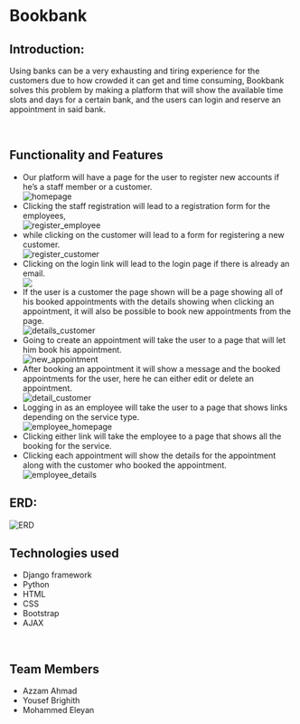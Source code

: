 # Bookbank
<h2> Introduction: </h2>
<p>
Using banks can be a very exhausting and tiring experience for the customers due to how crowded it can get and time consuming,
  Bookbank solves this problem by making a platform that will show the available time slots and days for a certain bank,
  and the users can login and reserve an appointment in said bank.
</p>
<br>
<h2>Functionality and Features</h2>
<ul>
  <li>Our platform will have a page for the user to register new accounts if he’s a staff member or a customer.</li>
  <img src="https://github.com/mhmd3397/BookBank/blob/main/demo/main_page.jpg" alt="homepage">
  <li>Clicking the staff registration will lead to a registration form for the employees,</li>
  <img src="https://github.com/mhmd3397/BookBank/blob/main/demo/employee_register.jpg" alt="register_employee">
  <br>
  <li>while clicking on the customer will lead to a form for registering a new customer.</li>
  <img src="https://github.com/mhmd3397/BookBank/blob/main/demo/customer_register.jpg" alt="register_customer">
  <li>Clicking on the login link will lead to the login page if there is already an email.</li>
  <img src="https://github.com/mhmd3397/BookBank/blob/main/demo/login.jpg" alt"login">
  <li>If the user is a customer the page shown will be a page showing all of his booked appointments with the details showing when clicking an appointment,
    it will also be possible to book new appointments from the page.
</li>
  <img src="https://github.com/mhmd3397/BookBank/blob/main/wireframepics/user%20homapage.png" alt="details_customer">
  <li>Going to create an appointment will take the user to a page that will let him book his appointment.</li>
  <img src="https://github.com/mhmd3397/BookBank/blob/main/wireframepics/new%20appointment.png" alt="new_appointment">
  <li>After booking an appointment it will show a message and the booked appointments for the user, here he can either edit or delete an appointment.</li>
  <img src="https://github.com/mhmd3397/BookBank/blob/main/wireframepics/user%20homapage.png" alt="detail_customer">
  <li>Logging in as an employee will take the user to a page that shows links depending on the service type.</li>
  <img src="https://github.com/mhmd3397/BookBank/blob/main/wireframepics/employee%20home%20page.png" alt="employee_homepage">
  <li>Clicking either link will take the employee to a page that shows all the booking for the service.</li>
  <li>Clicking each appointment will show the details for the appointment along with the customer who booked the appointment.</li>
  <img src="https://github.com/mhmd3397/BookBank/blob/main/wireframepics/employee%20booking%20details.png" alt="employee_details">
</ul>
<h2>ERD:</h2>
<img src="https://github.com/mhmd3397/BookBank/blob/main/wireframepics/ERD.png" alt="ERD">
<br>
<h2>Technologies used</h2>
<ul>
  <li>Django framework</li>
  <li>Python</li>
  <li>HTML</li>
  <li>CSS</li>
  <li>Bootstrap</li>
  <li>AJAX</li>
</ul>
<br>
<h2>Team Members</h2>
<ul>
  <li>Azzam Ahmad</li>
  <li>Yousef Brighith</li>
  <li>Mohammed Eleyan</li>
</ul>
